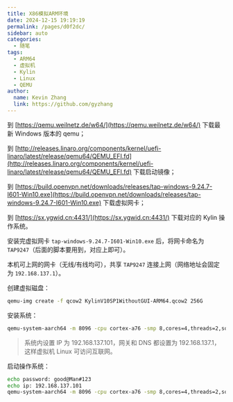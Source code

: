 ```yaml
---
title: X86模拟ARM环境
date: 2024-12-15 19:19:19
permalink: /pages/d0f2dc/
sidebar: auto
categories:
  - 随笔
tags:
  - ARM64
  - 虚拟机
  - Kylin
  - Linux
  - QEMU
author: 
  name: Kevin Zhang
  link: https://github.com/gyzhang
---
```

到 [https://qemu.weilnetz.de/w64/](https://qemu.weilnetz.de/w64/) 下载最新 Windows 版本的 qemu；

到 [http://releases.linaro.org/components/kernel/uefi-linaro/latest/release/qemu64/QEMU_EFI.fd](http://releases.linaro.org/components/kernel/uefi-linaro/latest/release/qemu64/QEMU_EFI.fd) 下载启动镜像；

到 [https://build.openvpn.net/downloads/releases/tap-windows-9.24.7-I601-Win10.exe](https://build.openvpn.net/downloads/releases/tap-windows-9.24.7-I601-Win10.exe) 下载虚拟网卡；

到 [https://sx.ygwid.cn:4431/](https://sx.ygwid.cn:4431/) 下载对应的 Kylin 操作系统。

安装完虚拟网卡 `tap-windows-9.24.7-I601-Win10.exe` 后，将网卡命名为 `TAP9247`（后面的脚本要用到，对应上即可）。

本机可上网的网卡（无线/有线均可），共享 `TAP9247` 连接上网（网络地址会固定为 `192.168.137.1`）。

创建虚拟磁盘：

```bash
qemu-img create -f qcow2 KylinV10SP1WithoutGUI-ARM64.qcow2 256G
```

安装系统：

```bash
qemu-system-aarch64 -m 8096 -cpu cortex-a76 -smp 8,cores=4,threads=2,sockets=1 -M virt -bios QEMU_EFI.fd -drive if=none,file=D:\Kevin\MySoftware\Linux\Kylin-Server-10-SP1-Release-Build04-20200711-arm64.iso,id=cdrom,media=cdrom -device virtio-scsi-device -device scsi-cd,drive=cdrom -drive if=none,file=KylinV10SP1WithoutGUI-ARM64.qcow2,id=hd0 -device virtio-blk-device,drive=hd0 -device VGA -device nec-usb-xhci -device usb-mouse -device usb-kbd -net nic -net tap,ifname=TAP9247
```

> 系统内设置 IP 为 192.168.137.101，网关和 DNS 都设置为 192.168.137.1，这样虚拟机 Linux 可访问互联网。

启动操作系统：

```bash
echo password: good@Man#123
echo ip: 192.168.137.101
qemu-system-aarch64 -m 8096 -cpu cortex-a76 -smp 8,cores=4,threads=2,sockets=1 -M virt -bios QEMU_EFI.fd -drive if=none,file=KylinV10SP1WithoutGUI-ARM64.qcow2,id=hd0 -device virtio-blk-device,drive=hd0 -device VGA -device qemu-xhci -device usb-mouse -device usb-kbd -net nic -net tap,ifname=TAP9247
```

